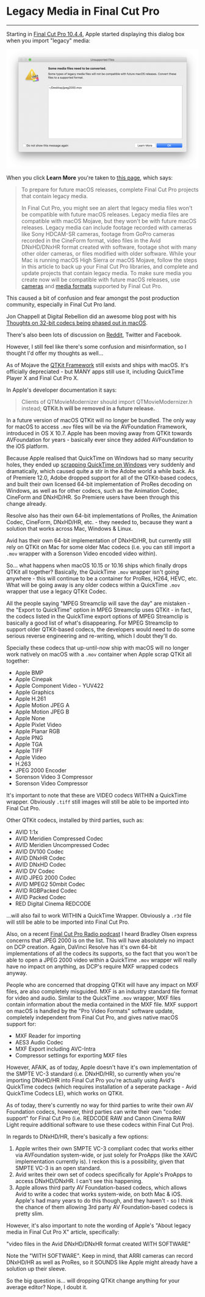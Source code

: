 # Legacy Media in Final Cut Pro
---

Starting in [Final Cut Pro 10.4.4](https://support.apple.com/en-au/HT201237), Apple started displaying this dialog box when you import "legacy" media:

![Legacy Media](../../images/legacy.png)

When you click **Learn More** you're taken to [this page](https://support.apple.com/en-au/HT209000), which says:

> To prepare for future macOS releases, complete Final Cut Pro projects that contain legacy media.
>
> In Final Cut Pro, you might see an alert that legacy media files won't be compatible with future macOS releases.
> Legacy media files are compatible with macOS Mojave, but they won't be with future macOS releases. Legacy media can include footage recorded with cameras like Sony HDCAM-SR cameras, footage from GoPro cameras recorded in the CineForm format, video files in the Avid DNxHD/DNxHR format created with software, footage shot with many other older cameras, or files modified with older software.
> While your Mac is running macOS High Sierra or macOS Mojave, follow the steps in this article to back up your Final Cut Pro libraries, and complete and update projects that contain legacy media.
> To make sure media you create now will be compatible with future macOS releases, use [cameras](https://support.apple.com/kb/HT204203) and [media formats](https://support.apple.com/kb/PH12754) supported by Final Cut Pro.

This caused a bit of confusion and fear amongst the post production community, especially in Final Cut Pro land.

Jon Chappell at Digital Rebellion did an awesome blog post with his [Thoughts on 32-bit codecs being phased out in macOS](https://www.digitalrebellion.com/blog/posts/thoughts_on_32_bit_codecs_being_phased_out_in_macos).

There's also been lots of discussion on [Reddit](https://old.reddit.com/r/editors/comments/9yl2p7/civil_discussion_ramifications_of_legacy_codecs/), Twitter and Facebook.

However, I still feel like there's some confusion and misinformation, so I thought I'd offer my thoughts as well...

As of Mojave the [QTKit Framework](https://developer.apple.com/documentation/qtkit) still exists and ships with macOS. It's officially depreciated - but MANY apps still use it, including QuickTime Player X and Final Cut Pro X.

In Apple's developer documentation it says:

> Clients of QTMovieModernizer should import QTMovieModernizer.h instead; **QTKit.h will be removed in a future release.**

In a future version of macOS QTKit will no longer be bundled. The only way for macOS to access `.mov` files will be via the AVFoundation Framework, introduced in OS X 10.7. Apple has been moving away from QTKit towards AVFoundation for years - basically ever since they added AVFoundation to the iOS platform.

Because Apple realised that QuickTime on Windows had so many security holes, they ended up [scrapping QuickTime on Windows](https://www.macrumors.com/2016/04/14/apple-ending-quicktime-windows-support/) very suddenly and dramatically, which caused quite a stir in the Adobe world a while back. As of Premiere 12.0, Adobe dropped support for all of the QTKit-based codecs, and built their own licensed 64-bit implementation of ProRes decoding on Windows, as well as for other codecs, such as the Animation Codec, CineForm and DNxHD/HR. So Premiere users have been through this change already.

Resolve also has their own 64-bit implementations of ProRes, the Animation Codec, CineForm, DNxHD/HR, etc. - they needed to, because they want a solution that works across Mac, Windows & Linux.

Avid has their own 64-bit implementation of DNxHD/HR, but currently still rely on QTKit on Mac for some older Mac codecs (i.e. you can still import a `.mov` wrapper with a Sorenson Video encoded video within).

So... what happens when macOS 10.15 or 10.16 ships which finally drops QTKit all together? Basically, the QuickTime `.mov` wrapper isn't going anywhere - this will continue to be a container for ProRes, H264, HEVC, etc. What will be going away is any older codecs within a QuickTime `.mov` wrapper that use a legacy QTKit Codec.

All the people saying "MPEG Streamclip will save the day" are mistaken - the "Export to QuickTime" option in MPEG Streamclip uses QTKit - in fact, the codecs listed in the QuickTime export options of MPEG Streamclip is basically a good list of what's disappearing. For MPEG Streamclip to support older QTKit-based codecs, the developers would need to do some serious reverse engineering and re-writing, which I doubt they'll do.

Specially these codecs that up-until-now ship with macOS will no longer work natively on macOS with a `.mov` container when Apple scrap QTKit all together:

- Apple BMP
- Apple Cinepak
- Apple Component Video - YUV422
- Apple Graphics
- Apple H.261
- Apple Motion JPEG A
- Apple Motion JPEG B
- Apple None
- Apple Pixlet Video
- Apple Planar RGB
- Apple PNG
- Apple TGA
- Apple TIFF
- Apple Video
- H.263
- JPEG 2000 Encoder
- Sorenson Video 3 Compressor
- Sorenson Video Compressor

It's important to note that these are VIDEO codecs WITHIN a QuickTime wrapper. Obviously `.tiff` still images will still be able to be imported into Final Cut Pro.

Other QTKit codecs, installed by third parties, such as:

- AVID 1:1x
- AVID Meridien Compressed Codec
- AVID Meridien Uncompressed Codec
- AVID DV100 Codec
- AVID DNxHR Codec
- AVID DNxHD Codec
- AVID DV Codec
- AVID JPEG 2000 Codec
- AVID MPEG2 50mbit Codec
- AVID RGBPacked Codec
- AVID Packed Codec
- RED Digital Cinema REDCODE

...will also fail to work WITHIN a QuickTime Wrapper. Obviously a `.r3d` file will still be able to be imported into Final Cut Pro.

Also, on a recent [Final Cut Pro Radio podcast](http://fcpradio.com/episode074.html) I heard Bradley Olsen express concerns that JPEG 2000 is on the list. This will have absolutely no impact on DCP creation. Again, DaVinci Resolve has it's own 64-bit implementations of all the codecs its supports, so the fact that you won't be able to open a JPEG 2000 video within a QuickTime `.mov` wrapper will really have no impact on anything, as DCP's require MXF wrapped codecs anyway.

People who are concerned that dropping QTKit will have any impact on MXF files, are also completely misguided. MXF is an industry standard file format for video and audio. Similar to the QuickTime `.mov` wrapper, MXF files contain information about the media contained in the MXF file. MXF support on macOS is handled by the "Pro Video Formats" software update, completely independent from Final Cut Pro, and gives native macOS support for:

- MXF Reader for importing
- AES3 Audio Codec
- MXF Export including AVC-Intra
- Compressor settings for exporting MXF files

However, AFAIK, as of today, Apple doesn't have it's own implementation of the SMPTE VC-3 standard (i.e. DNxHD/HR), so currently when you're importing DNxHD/HR into Final Cut Pro you're actually using Avid's QuickTime codecs (which requires installation of a seperate package - Avid QuickTime Codecs LE), which works on QTKit.

As of today, there's currently no way for third parties to write their own AV Foundation codecs, however, third parties can write their own "codec support" for Final Cut Pro (i.e. REDCODE RAW and Canon Cinema RAW Light require additional software to use these codecs within Final Cut Pro).

In regards to DNxHD/HR, there's basically a few options:

1) Apple writes their own SMPTE VC-3 compliant codec that works either via AVFoundation system-wide, or just solely for ProApps (like the XAVC implementation currently is). I reckon this is a possibility, given that SMPTE VC-3 is an open standard.
2) Avid writes their own set of codecs specifically for Apple's ProApps to access DNxHD/DNxHR. I can't see this happening.
3) Apple allows third party AV Foundation-based codecs, which allows Avid to write a codec that works system-wide, on both Mac & iOS. Apple's had many years to do this though, and they haven't - so I think the chance of them allowing 3rd party AV Foundation-based codecs is pretty slim.

However, it's also important to note the wording of Apple's "About legacy media in Final Cut Pro X" article, specifically:

"video files in the Avid DNxHD/DNxHR format created WITH SOFTWARE"

Note the "WITH SOFTWARE". Keep in mind, that ARRI cameras can record DNxHD/HR as well as ProRes, so it SOUNDS like Apple might already have a solution up their sleeve.

So the big question is... will dropping QTKit change anything for your average editor? Nope, I doubt it.